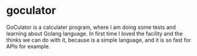 # goculator
GoCulator is a calculater program, where I am doing some tests and learning about Golang language. In first time I loved the facility and the thinks we can do with it, because is a simple language, and it is so fast for APIs for example.
